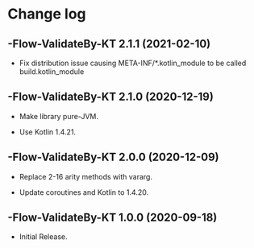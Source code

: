 # Change log

-Flow-ValidateBy-KT 2.1.1 (2021-02-10)
--------------------------------

- Fix distribution issue causing META-INF/*.kotlin_module to be called build.kotlin_module

-Flow-ValidateBy-KT 2.1.0 (2020-12-19)
--------------------------------

- Make library pure-JVM.

- Use Kotlin 1.4.21.

-Flow-ValidateBy-KT 2.0.0 (2020-12-09)
--------------------------------

- Replace 2-16 arity methods with vararg.

- Update coroutines and Kotlin to 1.4.20.

-Flow-ValidateBy-KT 1.0.0 (2020-09-18)
--------------------------------

- Initial Release.